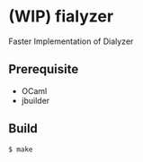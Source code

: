 (WIP) fialyzer
==============

Faster Implementation of Dialyzer

Prerequisite
------------

- OCaml
- jbuilder

Build
-----

```
$ make
```
